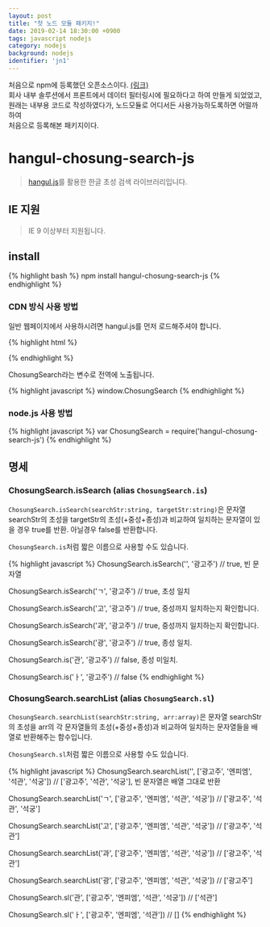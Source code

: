 ```yaml
---
layout: post
title: "첫 노드 모듈 패키지!"
date: 2019-02-14 18:30:00 +0900
tags: javascript nodejs
category: nodejs
background: nodejs
identifier: 'jn1'
---
```


처음으로 npm에 등록했던 오픈소스이다. [(링크)](https://www.npmjs.com/package/hangul-chosung-search-js)<br>
회사 내부 솔루션에서 프론트에서 데이터 필터링시에 필요하다고 하여 만들게 되었었고,<br>
원래는 내부용 코드로 작성하였다가, 노드모듈로 어디서든 사용가능하도록하면 어떨까하여<br>
처음으로 등록해본 패키지이다.

# hangul-chosung-search-js

> [hangul.js](https://www.npmjs.com/package/hangul-js)를 활용한 한글 초성 검색 라이브러리입니다. 

## IE 지원

> IE 9 이상부터 지원됩니다.

## install

{% highlight bash %}
npm install hangul-chosung-search-js
{% endhighlight %}

### CDN 방식 사용 방법

일반 웹페이지에서 사용하시려면 hangul.js를 먼저 로드해주셔야 합니다.
  
{% highlight html %}
<script src="https://unpkg.com/hangul-js@0.2.5/hangul.js"></script>
<script src="https://unpkg.com/hangul-chosung-search-js@1.0.2/index.js" type="text/javascript"></script>
{% endhighlight %}

ChosungSearch라는 변수로 전역에 노출됩니다.

{% highlight javascript %}
window.ChosungSearch
{% endhighlight %}

### node.js 사용 방법

{% highlight javascript %}
var ChosungSearch = require('hangul-chosung-search-js')
{% endhighlight %}

## 명세

### ChosungSearch.isSearch (alias `ChosungSearch.is`)

`ChosungSearch.isSearch(searchStr:string, targetStr:string)`은 문자열 searchStr의 초성을 targetStr의 초성(+중성+종성)과 비교하여 일치하는 문자열이 있을 경우 true를 반환. 아닐경우 false를 반환합니다.

`ChosungSearch.is`처럼 짧은 이름으로 사용할 수도 있습니다.

{% highlight javascript %}
ChosungSearch.isSearch('', '광고주') // true, 빈 문자열

ChosungSearch.isSearch('ㄱ', '광고주') // true, 초성 일치

ChosungSearch.isSearch('고', '광고주') // true, 중성까지 일치하는지 확인합니다.

ChosungSearch.isSearch('과', '광고주') // true, 중성까지 일치하는지 확인합니다.

ChosungSearch.isSearch('광', '광고주') // true, 종성 일치.

ChosungSearch.is('관', '광고주') // false, 종성 미일치.

ChosungSearch.is('ㅏ', '광고주') // false
{% endhighlight %}

### ChosungSearch.searchList (alias `ChosungSearch.sl`)

`ChosungSearch.searchList(searchStr:string, arr:array)`은 문자열 searchStr의 초성을 arr의 각 문자열들의 초성(+중성+종성)과 비교하여 일치하는 문자열들을 배열로 반환해주는 함수입니다.

`ChosungSearch.sl`처럼 짧은 이름으로 사용할 수도 있습니다.

{% highlight javascript %}
ChosungSearch.searchList('', ['광고주', '엔피엠', '석관', '석궁']) // ['광고주', '석관', '석궁'], 빈 문자열은 배열 그대로 반환

ChosungSearch.searchList('ㄱ', ['광고주', '엔피엠', '석관', '석궁']) // ['광고주', '석관', '석궁']

ChosungSearch.searchList('고', ['광고주', '엔피엠', '석관', '석궁']) // ['광고주', '석관']

ChosungSearch.searchList('과', ['광고주', '엔피엠', '석관', '석궁']) // ['광고주', '석관']

ChosungSearch.searchList('광', ['광고주', '엔피엠', '석관', '석궁']) // ['광고주']

ChosungSearch.sl('관', ['광고주', '엔피엠', '석관', '석궁']) // ['석관']

ChosungSearch.sl('ㅏ', ['광고주', '엔피엠', '석관']) // []
{% endhighlight %}